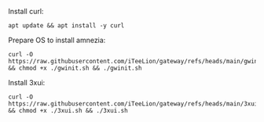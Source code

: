 Install curl:
```
apt update && apt install -y curl
```

Prepare OS to install amnezia:
```
curl -O https://raw.githubusercontent.com/iTeeLion/gateway/refs/heads/main/gwinit.sh && chmod +x ./gwinit.sh && ./gwinit.sh
```

Install 3xui:
```
curl -O https://raw.githubusercontent.com/iTeeLion/gateway/refs/heads/main/3xui.sh && chmod +x ./3xui.sh && ./3xui.sh
```
